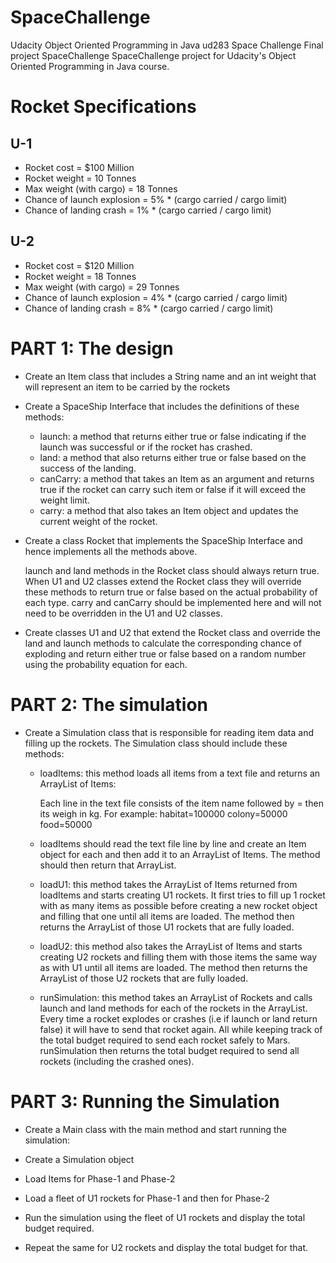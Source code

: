 # SpaceChallenge
Udacity Object Oriented Programming in Java ud283 Space Challenge Final project
SpaceChallenge
SpaceChallenge project for Udacity's Object Oriented Programming in Java course.


# Rocket Specifications
## U-1


 * Rocket cost = $100 Million
 * Rocket weight = 10 Tonnes
 * Max weight (with cargo) = 18 Tonnes
 * Chance of launch explosion = 5% * (cargo carried / cargo limit)
 * Chance of landing crash = 1% * (cargo carried / cargo limit)

## U-2


 * Rocket cost = $120 Million
 * Rocket weight = 18 Tonnes
 * Max weight (with cargo) = 29 Tonnes
 * Chance of launch explosion = 4% * (cargo carried / cargo limit)
 * Chance of landing crash = 8% * (cargo carried / cargo limit)

# PART 1: The design 
* Create an Item class that includes a String name and an int weight that will represent an item to be carried by the rockets
* Create a SpaceShip Interface that includes the definitions of these methods: 


  * launch: a method that returns either true or false indicating if the launch was successful or if the rocket has crashed.
  * land: a method that also returns either true or false based on the success of the landing.
  * canCarry: a method that takes an Item as an argument and returns 
  true if the rocket can carry such item or false if it will exceed the 
  weight limit.
  * carry: a method that also takes an Item object and updates the current weight of the rocket.
* Create a class Rocket that implements the SpaceShip Interface and hence implements all the methods above.

  launch and land methods in the Rocket class should always return 
  true. When U1 and U2 classes extend the Rocket class they will override 
  these methods to return true or false based on the actual probability of
   each type.
  carry and canCarry should be implemented here and will not need to be 
  overridden in the U1 and U2 classes.


* Create classes U1 and U2 that extend the Rocket class and override 
the land and launch methods to calculate the corresponding chance of 
exploding and return either true or false based on a random number using
 the probability equation for each.

# PART 2: The simulation
* Create a Simulation class that is responsible for reading item data 
and filling up the rockets. The Simulation class should include these 
methods:



  * loadItems: this method loads all items from a text file and returns an ArrayList of Items:


    Each line in the text file consists of the item name followed by = then its weigh in kg. For example:
    habitat=100000
    colony=50000
    food=50000



  * loadItems should read the text file line by line and create an Item 
object for each and then add it to an ArrayList of Items. The method 
should then return that ArrayList.




  * loadU1: this method takes the ArrayList of Items returned from 
loadItems and starts creating U1 rockets. It first tries to fill up 1 
rocket with as many items as possible before creating a new rocket 
object and filling that one until all items are loaded. The method then 
returns the ArrayList of those U1 rockets that are fully loaded.




  * loadU2: this method also takes the ArrayList of Items and starts 
creating U2 rockets and filling them with those items the same way as 
with U1 until all items are loaded. The method then returns the 
ArrayList of those U2 rockets that are fully loaded.




  * runSimulation: this method takes an ArrayList of Rockets and calls 
launch and land methods for each of the rockets in the ArrayList. Every 
time a rocket explodes or crashes (i.e if launch or land return false) 
it will have to send that rocket again. All while keeping track of the 
total budget required to send each rocket safely to Mars. runSimulation 
then returns the total budget required to send all rockets (including 
the crashed ones).




# PART 3: Running the Simulation
* Create a Main class with the main method and start running the simulation:


* Create a Simulation object
* Load Items for Phase-1 and Phase-2
* Load a fleet of U1 rockets for Phase-1 and then for Phase-2
* Run the simulation using the fleet of U1 rockets and display the total budget required.
* Repeat the same for U2 rockets and display the total budget for that.
